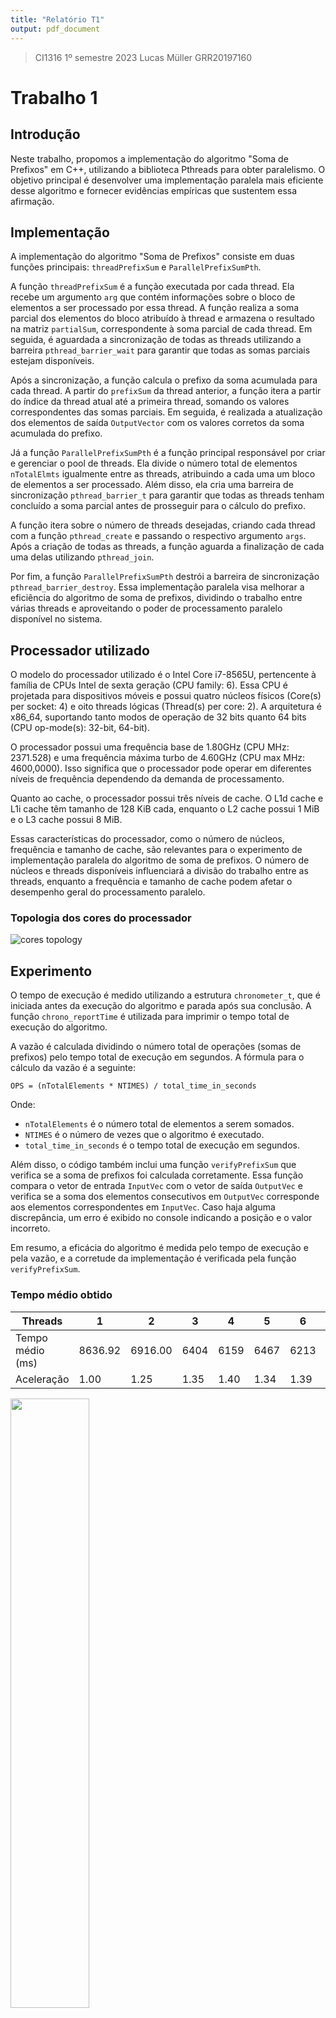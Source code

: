 ```yaml
---
title: "Relatório T1"
output: pdf_document
---
```


> CI1316 1º semestre 2023
> Lucas Müller
> GRR20197160

# Trabalho 1

## Introdução

Neste trabalho, propomos a implementação do algoritmo "Soma de Prefixos" em C++, utilizando a biblioteca Pthreads para obter paralelismo. O objetivo principal é desenvolver uma implementação paralela mais eficiente desse algoritmo e fornecer evidências empíricas que sustentem essa afirmação.

## Implementação

A implementação do algoritmo "Soma de Prefixos" consiste em duas funções principais: `threadPrefixSum` e `ParallelPrefixSumPth`.

A função `threadPrefixSum` é a função executada por cada thread. Ela recebe um argumento `arg` que contém informações sobre o bloco de elementos a ser processado por essa thread. A função realiza a soma parcial dos elementos do bloco atribuído à thread e armazena o resultado na matriz `partialSum`, correspondente à soma parcial de cada thread. Em seguida, é aguardada a sincronização de todas as threads utilizando a barreira `pthread_barrier_wait` para garantir que todas as somas parciais estejam disponíveis.

Após a sincronização, a função calcula o prefixo da soma acumulada para cada thread. A partir do `prefixSum` da thread anterior, a função itera a partir do índice da thread atual até a primeira thread, somando os valores correspondentes das somas parciais. Em seguida, é realizada a atualização dos elementos de saída `OutputVector` com os valores corretos da soma acumulada do prefixo.

Já a função `ParallelPrefixSumPth` é a função principal responsável por criar e gerenciar o pool de threads. Ela divide o número total de elementos `nTotalElmts` igualmente entre as threads, atribuindo a cada uma um bloco de elementos a ser processado. Além disso, ela cria uma barreira de sincronização `pthread_barrier_t` para garantir que todas as threads tenham concluído a soma parcial antes de prosseguir para o cálculo do prefixo.

A função itera sobre o número de threads desejadas, criando cada thread com a função `pthread_create` e passando o respectivo argumento `args`. Após a criação de todas as threads, a função aguarda a finalização de cada uma delas utilizando `pthread_join`.

Por fim, a função `ParallelPrefixSumPth` destrói a barreira de sincronização `pthread_barrier_destroy`. Essa implementação paralela visa melhorar a eficiência do algoritmo de soma de prefixos, dividindo o trabalho entre várias threads e aproveitando o poder de processamento paralelo disponível no sistema.

## Processador utilizado

O modelo do processador utilizado é o Intel Core i7-8565U, pertencente à família de CPUs Intel de sexta geração (CPU family: 6). Essa CPU é projetada para dispositivos móveis e possui quatro núcleos físicos (Core(s) per socket: 4) e oito threads lógicas (Thread(s) per core: 2). A arquitetura é x86_64, suportando tanto modos de operação de 32 bits quanto 64 bits (CPU op-mode(s): 32-bit, 64-bit).

O processador possui uma frequência base de 1.80GHz (CPU MHz: 2371.528) e uma frequência máxima turbo de 4.60GHz (CPU max MHz: 4600,0000). Isso significa que o processador pode operar em diferentes níveis de frequência dependendo da demanda de processamento.

Quanto ao cache, o processador possui três níveis de cache. O L1d cache e L1i cache têm tamanho de 128 KiB cada, enquanto o L2 cache possui 1 MiB e o L3 cache possui 8 MiB.

Essas características do processador, como o número de núcleos, frequência e tamanho de cache, são relevantes para o experimento de implementação paralela do algoritmo de soma de prefixos. O número de núcleos e threads disponíveis influenciará a divisão do trabalho entre as threads, enquanto a frequência e tamanho de cache podem afetar o desempenho geral do processamento paralelo.

### Topologia dos cores do processador

![cores topology](cores_topology.png "Cores topology")

## Experimento

O tempo de execução é medido utilizando a estrutura `chronometer_t`, que é iniciada antes da execução do algoritmo e parada após sua conclusão. A função `chrono_reportTime` é utilizada para imprimir o tempo total de execução do algoritmo.

A vazão é calculada dividindo o número total de operações (somas de prefixos) pelo tempo total de execução em segundos. A fórmula para o cálculo da vazão é a seguinte:

```
OPS = (nTotalElements * NTIMES) / total_time_in_seconds
```

Onde:
- `nTotalElements` é o número total de elementos a serem somados.
- `NTIMES` é o número de vezes que o algoritmo é executado.
- `total_time_in_seconds` é o tempo total de execução em segundos.

Além disso, o código também inclui uma função `verifyPrefixSum` que verifica se a soma de prefixos foi calculada corretamente. Essa função compara o vetor de entrada `InputVec` com o vetor de saída `OutputVec` e verifica se a soma dos elementos consecutivos em `OutputVec` corresponde aos elementos correspondentes em `InputVec`. Caso haja alguma discrepância, um erro é exibido no console indicando a posição e o valor incorreto.

Em resumo, a eficácia do algoritmo é medida pelo tempo de execução e pela vazão, e a corretude da implementação é verificada pela função `verifyPrefixSum`.

### Tempo médio obtido

| Threads | 1        | 2        | 3     | 4     | 5     | 6     | 7     | 8     |
|---------|----------|----------|-------|-------|-------|-------|-------|-------|
| Tempo médio (ms) | 8636.92 | 6916.00 | 6404 | 6159 | 6467 | 6213 | 6215 | 6407 |
| Aceleração | 1.00 | 1.25 | 1.35 | 1.40 | 1.34 | 1.39 | 1.39 | 1.35 |

<img src="tempo_medio.png" width="50%" height="50%">

### Vazão obtida

| Threads | 1        | 2        | 3     | 4     | 5     | 6     | 7     | 8     |
|---------|----------|----------|-------|-------|-------|-------|-------|-------|
| Vazão média (Mels/s) | 58 | 72 | 78 | 81 | 77 | 80 | 80 | 78 |
| Aceleração | 1.00 | 1.25 | 1.35 | 1.40 | 1.34 | 1.39 | 1.39 | 1.35 |

<img src="vazao_media.png" width="50%" height="50%">

# Apêndice

#### Saída do comando `lscpu`

```
Architecture:                    x86_64
CPU op-mode(s):                  32-bit, 64-bit
Byte Order:                      Little Endian
Address sizes:                   39 bits physical, 48 bits virtual
CPU(s):                          8
On-line CPU(s) list:             0-7
Thread(s) per core:              2
Core(s) per socket:              4
Socket(s):                       1
NUMA node(s):                    1
Vendor ID:                       GenuineIntel
CPU family:                      6
Model:                           142
Model name:                      Intel(R) Core(TM) i7-8565U CPU @ 1.80GHz
Stepping:                        12
CPU MHz:                         2371.528
CPU max MHz:                     4600,0000
CPU min MHz:                     400,0000
BogoMIPS:                        3999.93
Virtualization:                  VT-x
L1d cache:                       128 KiB
L1i cache:                       128 KiB
L2 cache:                        1 MiB
L3 cache:                        8 MiB
NUMA node0 CPU(s):               0-7
Vulnerability Itlb multihit:     KVM: Mitigation: VMX disabled
Vulnerability L1tf:              Not affected
Vulnerability Mds:               Not affected
Vulnerability Meltdown:          Not affected
Vulnerability Mmio stale data:   Mitigation; Clear CPU buffers; SMT vulnerable
Vulnerability Retbleed:          Mitigation; Enhanced IBRS
Vulnerability Spec store bypass: Mitigation; Speculative Store Bypass disabled via prctl and seccomp
Vulnerability Spectre v1:        Mitigation; usercopy/swapgs barriers and __user pointer sanitization
Vulnerability Spectre v2:        Mitigation; Enhanced IBRS, IBPB conditional, RSB filling, PBRSB-eIBRS SW sequence
Vulnerability Srbds:             Mitigation; Microcode
Vulnerability Tsx async abort:   Not affected
Flags:                           fpu vme de pse tsc msr pae mce cx8 apic sep mtrr pge mca cmov pat pse36 clflush dts acpi mmx fxsr sse sse2 ss ht tm pbe syscall
                                  nx pdpe1gb rdtscp lm constant_tsc art arch_perfmon pebs bts rep_good nopl xtopology nonstop_tsc cpuid aperfmperf pni pclmulqdq
                                  dtes64 monitor ds_cpl vmx est tm2 ssse3 sdbg fma cx16 xtpr pdcm pcid sse4_1 sse4_2 x2apic movbe popcnt tsc_deadline_timer aes 
                                 xsave avx f16c rdrand lahf_lm abm 3dnowprefetch cpuid_fault epb invpcid_single ssbd ibrs ibpb stibp ibrs_enhanced tpr_shadow vn
                                 mi flexpriority ept vpid ept_ad fsgsbase tsc_adjust sgx bmi1 avx2 smep bmi2 erms invpcid mpx rdseed adx smap clflushopt intel_p
                                 t xsaveopt xsavec xgetbv1 xsaves dtherm ida arat pln pts hwp hwp_notify hwp_act_window hwp_epp md_clear flush_l1d arch_capabili
                                 ties
```